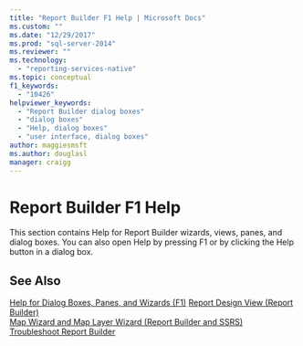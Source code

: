 ```yaml
---
title: "Report Builder F1 Help | Microsoft Docs"
ms.custom: ""
ms.date: "12/29/2017"
ms.prod: "sql-server-2014"
ms.reviewer: ""
ms.technology: 
  - "reporting-services-native"
ms.topic: conceptual
f1_keywords: 
  - "10426"
helpviewer_keywords: 
  - "Report Builder dialog boxes"
  - "dialog boxes"
  - "Help, dialog boxes"
  - "user interface, dialog boxes"
author: maggiesmsft
ms.author: douglasl
manager: craigg
---
```

# Report Builder F1 Help
  This section contains Help for Report Builder wizards, views, panes, and dialog boxes. You can also open Help by pressing F1 or by clicking the Help button in a dialog box.  
  
## See Also  
 [Help for Dialog Boxes, Panes, and Wizards (F1)](../report-builder-help-for-dialog-boxes-panes-and-wizards.md)
 [Report Design View &#40;Report Builder&#41;](report-design-view-report-builder.md)   
 [Map Wizard and Map Layer Wizard &#40;Report Builder and SSRS&#41;](../report-design/map-wizard-and-map-layer-wizard-report-builder-and-ssrs.md)   
 [Troubleshoot Report Builder](../troubleshoot-report-builder.md)  
  
  
